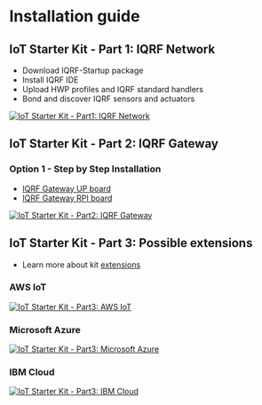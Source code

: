 # Installation guide

## IoT Starter Kit - Part 1: IQRF Network

* Download IQRF-Startup package
* Install IQRF IDE
* Upload HWP profiles and IQRF standard handlers
* Bond and discover IQRF sensors and actuators

[![IoT Starter Kit - Part1: IQRF Network](https://img.youtube.com/vi/zOiRGo4ZIyo/0.jpg)](https://www.youtube.com/watch?v=zOiRGo4ZIyo "IoT Starter Kit - Part1: IQRF Network")

## IoT Starter Kit - Part 2: IQRF Gateway

### Option 1 - Step by Step Installation

* [IQRF Gateway UP board](https://github.com/iqrfsdk/iot-starter-kit/tree/master/install/up-board/GW-SbS-INSTALL.md)
* [IQRF Gateway RPI board](https://github.com/iqrfsdk/iot-starter-kit/tree/master/install/rpi-board/GW-SbS-INSTALL.md)

[![IoT Starter Kit - Part2: IQRF Gateway](https://img.youtube.com/vi/PhBL8MRQJTo/0.jpg)](https://www.youtube.com/watch?v=PhBL8MRQJTo "IoT Starter Kit - Part2: IQRF Gateway")

## IoT Starter Kit - Part 3: Possible extensions

* Learn more about kit [extensions](https://github.com/iqrfsdk/iot-starter-kit/tree/master/extensions)

### AWS IoT

[![IoT Starter Kit - Part3: AWS IoT](https://img.youtube.com/vi/tG-808hIB20/0.jpg)](https://www.youtube.com/watch?v=tG-808hIB20 "IoT Starter Kit - Part3: AWS IoT")

### Microsoft Azure

[![IoT Starter Kit - Part3: Microsoft Azure](https://img.youtube.com/vi/rSLF7TP4iQ0/0.jpg)](https://www.youtube.com/watch?v=rSLF7TP4iQ0 "IoT Starter Kit - Part3: Microsoft Azure")

### IBM Cloud

[![IoT Starter Kit - Part3: IBM Cloud](https://img.youtube.com/vi/wka40rh9ZUc/0.jpg)](https://www.youtube.com/watch?v=wka40rh9ZUc "IoT Starter Kit - Part3: IBM Cloud")
